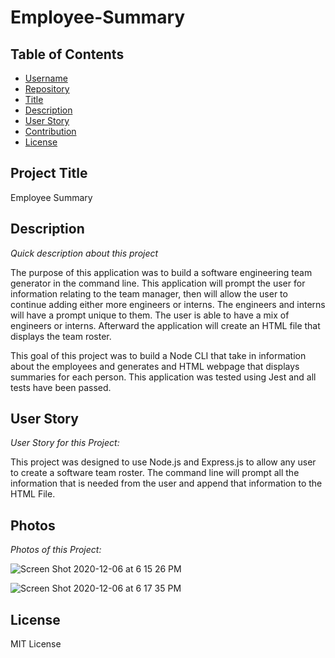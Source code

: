 # Employee-Summary

## Table of Contents

- [Username](#username)
- [Repository](#repository)
- [Title](#title)
- [Description](#description)
- [User Story](#story)
- [Contribution](#contribution)
- [License](#license)

## Project Title

Employee Summary

## Description

_Quick description about this project_

The purpose of this application was to build a software engineering team generator in the command line. This application will prompt the user for information relating to the team manager, then will allow the user to continue adding either more engineers or interns. The engineers and interns will have a prompt unique to them. The user is able to have a mix of engineers or interns. Afterward the application will create an HTML file that displays the team roster.

This goal of this project was to build a Node CLI that take in information about the employees and generates and HTML webpage that displays summaries for each person. This application was tested using Jest and all tests have been passed.

## User Story

_User Story for this Project:_

This project was designed to use Node.js and Express.js to allow any user to create a software team roster. The command line will prompt all the information that is needed from the user and append that information to the HTML File.

## Photos

_Photos of this Project:_

![Screen Shot 2020-12-06 at 6 15 26 PM](https://user-images.githubusercontent.com/70075378/101299414-5fdd9280-37ef-11eb-9e59-b84693111868.png)

![Screen Shot 2020-12-06 at 6 17 35 PM](https://user-images.githubusercontent.com/70075378/101299421-6a982780-37ef-11eb-95e2-76f611e709f1.png)

## License

MIT License
